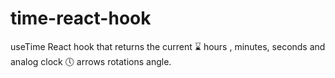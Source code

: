 # time-react-hook
useTime React hook that returns the current ⌛ hours , minutes, seconds and analog clock 🕔 arrows rotations angle.
